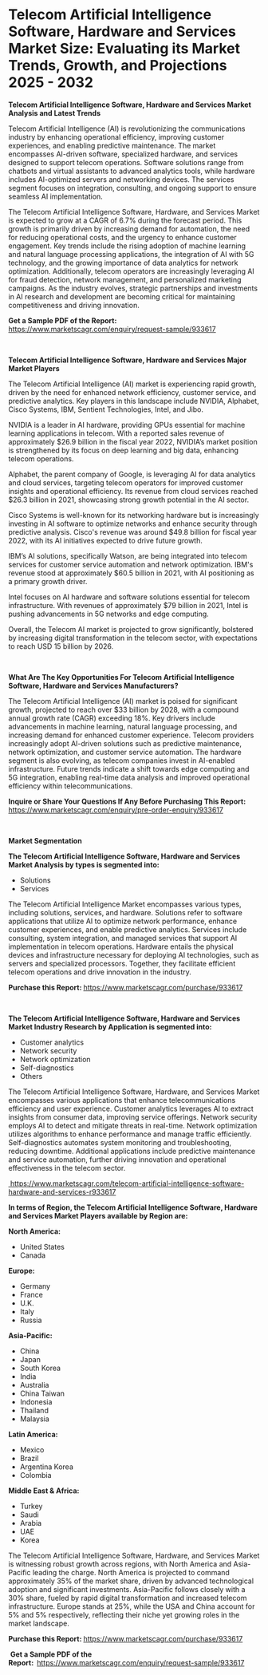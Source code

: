 <p><h1>Telecom Artificial Intelligence Software, Hardware and Services Market Size: Evaluating its Market Trends, Growth, and Projections 2025 - 2032</h1></p><p><strong>Telecom Artificial Intelligence Software, Hardware and Services Market Analysis and Latest Trends</strong></p>
<p><p>Telecom Artificial Intelligence (AI) is revolutionizing the communications industry by enhancing operational efficiency, improving customer experiences, and enabling predictive maintenance. The market encompasses AI-driven software, specialized hardware, and services designed to support telecom operations. Software solutions range from chatbots and virtual assistants to advanced analytics tools, while hardware includes AI-optimized servers and networking devices. The services segment focuses on integration, consulting, and ongoing support to ensure seamless AI implementation.</p><p>The Telecom Artificial Intelligence Software, Hardware, and Services Market is expected to grow at a CAGR of 6.7% during the forecast period. This growth is primarily driven by increasing demand for automation, the need for reducing operational costs, and the urgency to enhance customer engagement. Key trends include the rising adoption of machine learning and natural language processing applications, the integration of AI with 5G technology, and the growing importance of data analytics for network optimization. Additionally, telecom operators are increasingly leveraging AI for fraud detection, network management, and personalized marketing campaigns. As the industry evolves, strategic partnerships and investments in AI research and development are becoming critical for maintaining competitiveness and driving innovation.</p></p>
<p><strong>Get a Sample PDF of the Report:&nbsp;</strong> <a href="https://www.marketscagr.com/enquiry/request-sample/933617?utm_campaign=2520&utm_medium=2&utm_source=Github&utm_content=ia&utm_term=16042025&utm_id=telecom-artificial-intelligence-software-hardware-and-services">https://www.marketscagr.com/enquiry/request-sample/933617</a></p>
<p>&nbsp;</p>
<p><strong>Telecom Artificial Intelligence Software, Hardware and Services Major Market Players</strong></p>
<p><p>The Telecom Artificial Intelligence (AI) market is experiencing rapid growth, driven by the need for enhanced network efficiency, customer service, and predictive analytics. Key players in this landscape include NVIDIA, Alphabet, Cisco Systems, IBM, Sentient Technologies, Intel, and Jibo.</p><p>NVIDIA is a leader in AI hardware, providing GPUs essential for machine learning applications in telecom. With a reported sales revenue of approximately $26.9 billion in the fiscal year 2022, NVIDIA’s market position is strengthened by its focus on deep learning and big data, enhancing telecom operations.</p><p>Alphabet, the parent company of Google, is leveraging AI for data analytics and cloud services, targeting telecom operators for improved customer insights and operational efficiency. Its revenue from cloud services reached $26.3 billion in 2021, showcasing strong growth potential in the AI sector.</p><p>Cisco Systems is well-known for its networking hardware but is increasingly investing in AI software to optimize networks and enhance security through predictive analysis. Cisco's revenue was around $49.8 billion for fiscal year 2022, with its AI initiatives expected to drive future growth.</p><p>IBM’s AI solutions, specifically Watson, are being integrated into telecom services for customer service automation and network optimization. IBM's revenue stood at approximately $60.5 billion in 2021, with AI positioning as a primary growth driver.</p><p>Intel focuses on AI hardware and software solutions essential for telecom infrastructure. With revenues of approximately $79 billion in 2021, Intel is pushing advancements in 5G networks and edge computing.</p><p>Overall, the Telecom AI market is projected to grow significantly, bolstered by increasing digital transformation in the telecom sector, with expectations to reach USD 15 billion by 2026.</p></p>
<p>&nbsp;</p>
<p><strong>What Are The Key Opportunities For Telecom Artificial Intelligence Software, Hardware and Services Manufacturers?</strong></p>
<p><p>The Telecom Artificial Intelligence (AI) market is poised for significant growth, projected to reach over $33 billion by 2028, with a compound annual growth rate (CAGR) exceeding 18%. Key drivers include advancements in machine learning, natural language processing, and increasing demand for enhanced customer experience. Telecom providers increasingly adopt AI-driven solutions such as predictive maintenance, network optimization, and customer service automation. The hardware segment is also evolving, as telecom companies invest in AI-enabled infrastructure. Future trends indicate a shift towards edge computing and 5G integration, enabling real-time data analysis and improved operational efficiency within telecommunications.</p></p>
<p><strong>Inquire or Share Your Questions If Any Before Purchasing This Report:</strong> <a href="https://www.marketscagr.com/enquiry/pre-order-enquiry/933617?utm_campaign=2520&utm_medium=2&utm_source=Github&utm_content=ia&utm_term=16042025&utm_id=telecom-artificial-intelligence-software-hardware-and-services">https://www.marketscagr.com/enquiry/pre-order-enquiry/933617</a></p>
<p>&nbsp;</p>
<p><strong>Market Segmentation</strong></p>
<p><strong>The Telecom Artificial Intelligence Software, Hardware and Services Market Analysis by types is segmented into:</strong></p>
<p><ul><li>Solutions</li><li>Services</li></ul></p>
<p><p>The Telecom Artificial Intelligence Market encompasses various types, including solutions, services, and hardware. Solutions refer to software applications that utilize AI to optimize network performance, enhance customer experiences, and enable predictive analytics. Services include consulting, system integration, and managed services that support AI implementation in telecom operations. Hardware entails the physical devices and infrastructure necessary for deploying AI technologies, such as servers and specialized processors. Together, they facilitate efficient telecom operations and drive innovation in the industry.</p></p>
<p><strong>Purchase this Report:&nbsp;</strong><a href="https://www.marketscagr.com/purchase/933617?utm_campaign=2520&utm_medium=2&utm_source=Github&utm_content=ia&utm_term=16042025&utm_id=telecom-artificial-intelligence-software-hardware-and-services">https://www.marketscagr.com/purchase/933617</a></p>
<p>&nbsp;</p>
<p><strong>The Telecom Artificial Intelligence Software, Hardware and Services Market Industry Research by Application is segmented into:</strong></p>
<p><ul><li>Customer analytics</li><li>Network security</li><li>Network optimization</li><li>Self-diagnostics</li><li>Others</li></ul></p>
<p><p>The Telecom Artificial Intelligence Software, Hardware, and Services Market encompasses various applications that enhance telecommunications efficiency and user experience. Customer analytics leverages AI to extract insights from consumer data, improving service offerings. Network security employs AI to detect and mitigate threats in real-time. Network optimization utilizes algorithms to enhance performance and manage traffic efficiently. Self-diagnostics automates system monitoring and troubleshooting, reducing downtime. Additional applications include predictive maintenance and service automation, further driving innovation and operational effectiveness in the telecom sector.</p></p>
<p><a href="https://www.marketscagr.com/telecom-artificial-intelligence-software-hardware-and-services-r933617?utm_campaign=2520&utm_medium=2&utm_source=Github&utm_content=ia&utm_term=16042025&utm_id=telecom-artificial-intelligence-software-hardware-and-services">&nbsp;https://www.marketscagr.com/telecom-artificial-intelligence-software-hardware-and-services-r933617</a></p>
<p><strong>In terms of Region, the Telecom Artificial Intelligence Software, Hardware and Services Market Players available by Region are:</strong></p>
<p>
    <p> <strong> North America: </strong>
        <ul>
            <li>United States</li>
            <li>Canada</li>
        </ul>
        </p> 
    <p> <strong> Europe: </strong>
        <ul>
            <li>Germany</li>
            <li>France</li>
            <li>U.K.</li>
            <li>Italy</li>
            <li>Russia</li>
        </ul>
        </p> 
    <p> <strong> Asia-Pacific: </strong>
        <ul>
            <li>China</li>
            <li>Japan</li>
            <li>South Korea</li>
            <li>India</li>
            <li>Australia</li>
            <li>China Taiwan</li>
            <li>Indonesia</li>
            <li>Thailand</li>
            <li>Malaysia</li>
        </ul>
        </p> 
    <p> <strong> Latin America: </strong>
        <ul>
            <li>Mexico</li>
            <li>Brazil</li>
            <li>Argentina Korea</li>
            <li>Colombia</li>
        </ul>
        </p> 
    <p> <strong> Middle East & Africa: </strong>
        <ul>
            <li>Turkey</li>
            <li>Saudi</li>
            <li>Arabia</li>
            <li>UAE</li>
            <li>Korea</li>
        </ul>
    </p>
    </p>
<p><p>The Telecom Artificial Intelligence Software, Hardware, and Services Market is witnessing robust growth across regions, with North America and Asia-Pacific leading the charge. North America is projected to command approximately 35% of the market share, driven by advanced technological adoption and significant investments. Asia-Pacific follows closely with a 30% share, fueled by rapid digital transformation and increased telecom infrastructure. Europe stands at 25%, while the USA and China account for 5% and 5% respectively, reflecting their niche yet growing roles in the market landscape.</p></p>
<p><strong>Purchase this Report: </strong><a href="https://www.marketscagr.com/purchase/933617?utm_campaign=2520&utm_medium=2&utm_source=Github&utm_content=ia&utm_term=16042025&utm_id=telecom-artificial-intelligence-software-hardware-and-services">https://www.marketscagr.com/purchase/933617</a></p>
<p>&nbsp;<strong>Get a Sample PDF of the Report:&nbsp;&nbsp;</strong><a href="https://www.marketscagr.com/enquiry/request-sample/933617?utm_campaign=2520&utm_medium=2&utm_source=Github&utm_content=ia&utm_term=16042025&utm_id=telecom-artificial-intelligence-software-hardware-and-services">https://www.marketscagr.com/enquiry/request-sample/933617</a></p>
<p><strong></strong></p>
<p><p></p><p></p><p></p></p>